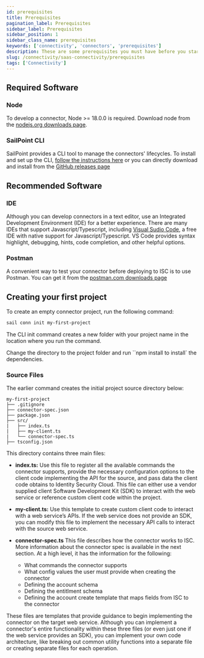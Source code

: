 ```yaml
---
id: prerequisites
title: Prerequisites
pagination_label: Prerequisites
sidebar_label: Prerequisites
sidebar_position: 1
sidebar_class_name: prerequisites
keywords: ['connectivity', 'connectors', 'prerequisites']
description: These are some prerequisites you must have before you start building SaaS Connectors.
slug: /connectivity/saas-connectivity/prerequisites
tags: ['Connectivity']
---
```


## Required Software

### Node

To develop a connector, Node >= 18.0.0 is required. Download node from the [nodejs.org downloads page](https://nodejs.org/en/download).

### SailPoint CLI

SailPoint provides a CLI tool to manage the connectors' lifecycles. To install and set up the CLI, [follow the instructions here](../../tools/cli) or you can directly download and install from the [GitHub releases page](https://github.com/sailpoint-oss/sailpoint-cli/releases)

## Recommended Software

### IDE

Although you can develop connectors in a text editor, use an Integrated Development Environment (IDE) for a better experience. There are many IDEs that support Javascript/Typescript, including [Visual Sudio Code](https://code.visualstudio.com/Download), a free IDE with native support for Javascript/Typescript. VS Code provides syntax highlight, debugging, hints, code completion, and other helpful options.

### Postman

A convenient way to test your connector before deploying to ISC is to use Postman. You can get it from the [postman.com downloads page](https://www.postman.com/downloads/)

## Creating your first project

To create an empty connector project, run the following command:

```bash
sail conn init my-first-project
```

The CLI init command creates a new folder with your project name in the location where you run the command.

Change the directory to the project folder and run ``npm install to install` the dependencies.

### Source Files

The earlier command creates the initial project source directory below:

```
my-first-project
├── .gitignore
├── connector-spec.json
├── package.json
├── src/
|   ├── index.ts
|   ├── my-client.ts
|   └── connector-spec.ts
├── tsconfig.json
```

This directory contains three main files:

- **index.ts:** Use this file to register all the available commands the connector supports, provide the necessary configuration options to the client code implementing the API for the source, and pass data the client code obtains to Identity Security Cloud. This file can either use a vendor supplied client Software Development Kit (SDK) to interact with the web service or reference custom client code within the project.

- **my-client.ts:** Use this template to create custom client code to interact with a web service’s APIs. If the web service does not provide an SDK, you can modify this file to implement the necessary API calls to interact with the source web service.

- **connector-spec.ts** This file describes how the connector works to ISC. More information about the connector spec is available in the next section. At a high level, it has the information for the following:
  - What commands the connector supports
  - What config values the user must provide when creating the connector
  - Defining the account schema
  - Defining the entitlment schema
  - Defining the account create template that maps fields from ISC to the connector

These files are templates that provide guidance to begin implementing the connector on the target web service. Although you can implement a connector's entire functionality within these three files (or even just one if the web service provides an SDK), you can implement your own code architecture, like breaking out common utility functions into a separate file or creating separate files for each operation.
